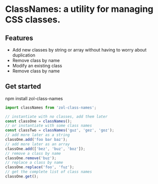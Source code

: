 
# ClassNames: a utility for managing CSS classes.

## Features
* Add new classes by string or array without having to worry about duplication
* Remove class by name
* Modify an existing class
* Remove class by name

## Get started
npm install zol-class-names

```javascript
import classNames from 'zol-class-names';

// instantiate with no classes, add them later
const classOne = classNames();
// or instantiate with some class names
const classTwo = classNames('guz', 'gez', 'goz');
// add more later as a string
classOne.add('foo bar baz');
// add more later as an array
classOne.add(['bez', 'buz', 'boz']);
// remove a class by name
classOne.remove('buz');
// replace a class by name
classOne.replace('foo', 'fuz');
// get the complete list of class names
classOne.get();
```
